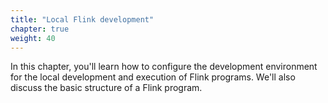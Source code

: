 ```yaml
---
title: "Local Flink development"
chapter: true
weight: 40
---
```


In this chapter, you'll learn how to configure the development environment for the local development and execution of Flink programs. We'll also discuss the basic structure of a Flink program.

